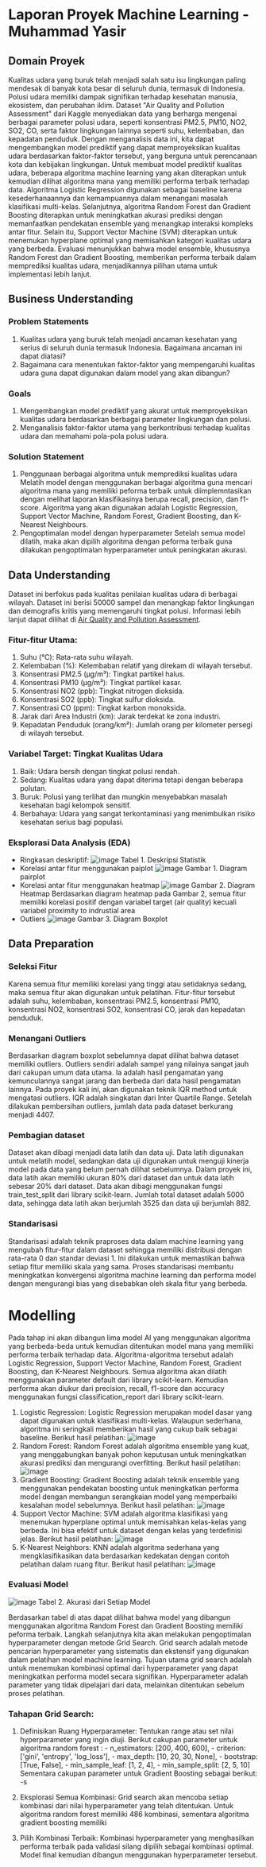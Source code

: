 # Laporan Proyek Machine Learning - Muhammad Yasir

## Domain Proyek

Kualitas udara yang buruk telah menjadi salah satu isu lingkungan paling mendesak di banyak kota besar di seluruh dunia, termasuk di Indonesia. Polusi udara memiliki dampak signifikan terhadap kesehatan manusia, ekosistem, dan perubahan iklim. Dataset "Air Quality and Pollution Assessment" dari Kaggle menyediakan data yang berharga mengenai berbagai parameter polusi udara, seperti konsentrasi PM2.5, PM10, NO2, SO2, CO, serta faktor lingkungan lainnya seperti suhu, kelembaban, dan kepadatan penduduk. Dengan menganalisis data ini, kita dapat mengembangkan model prediktif yang dapat memproyeksikan kualitas udara berdasarkan faktor-faktor tersebut, yang berguna untuk perencanaan kota dan kebijakan lingkungan.
Untuk membuat model prediktif kualitas udara, beberapa algoritma machine learning yang akan diterapkan untuk kemudian dilihat algoritma mana yang memiliki performa terbaik terhadap data. Algoritma Logistic Regression digunakan sebagai baseline karena kesederhanaannya dan kemampuannya dalam menangani masalah klasifikasi multi-kelas. Selanjutnya, algoritma Random Forest dan Gradient Boosting diterapkan untuk meningkatkan akurasi prediksi dengan memanfaatkan pendekatan ensemble yang menangkap interaksi kompleks antar fitur. Selain itu, Support Vector Machine (SVM) diterapkan untuk menemukan hyperplane optimal yang memisahkan kategori kualitas udara yang berbeda. Evaluasi menunjukkan bahwa model ensemble, khususnya Random Forest dan Gradient Boosting, memberikan performa terbaik dalam memprediksi kualitas udara, menjadikannya pilihan utama untuk implementasi lebih lanjut.

## Business Understanding

### Problem Statements

1. Kualitas udara yang buruk telah menjadi ancaman kesehatan yang serius di seluruh dunia termasuk Indonesia. Bagaimana ancaman ini dapat diatasi?
2. Bagaimana cara menentukan faktor-faktor yang mempengaruhi kualitas udara guna dapat digunakan dalam model yang akan dibangun?

### Goals

1. Mengembangkan model prediktif yang akurat untuk memproyeksikan kualitas udara berdasarkan berbagai parameter lingkungan dan polusi.
2. Menganalisis faktor-faktor utama yang berkontribusi terhadap kualitas udara dan memahami pola-pola polusi udara.

### Solution Statement

1. Penggunaan berbagai algoritma untuk memprediksi kualitas udara
   Melatih model dengan menggunakan berbagai algoritma guna mencari algoritma mana yang memiliki peforma terbaik untuk diimplemntasikan dengan melihat laporan klasifikasinya berupa recall, precision, dan f1-score. Algoritma yang akan digunakan adalah Logistic Regression, Support Vector Machine, Random Forest, Gradient Boosting, dan K-Nearest Neighbours.
2. Pengoptimalan model dengan hyperparameter
   Setelah semua model dilatih, maka akan dipilih algoritma dengan peforma terbaik guna dilakukan pengoptimalan hyperparameter untuk peningkatan akurasi.

## Data Understanding

Dataset ini berfokus pada kualitas penilaian kualitas udara di berbagai wilayah. Dataset ini berisi 50000 sampel dan menangkap faktor lingkungan dan demografis kritis yang memengaruhi tingkat polusi.
Informasi lebih lanjut dapat dilihat di [Air Quality and Pollution Assessment](https://www.kaggle.com/datasets/mujtabamatin/air-quality-and-pollution-assessment).

### Fitur-fitur Utama:

1. Suhu (°C): Rata-rata suhu wilayah.
2. Kelembaban (%): Kelembaban relatif yang direkam di wilayah tersebut.
3. Konsentrasi PM2.5 (µg/m³): Tingkat partikel halus.
4. Konsentrasi PM10 (µg/m³): Tingkat partikel kasar.
5. Konsentrasi NO2 (ppb): Tingkat nitrogen dioksida.
6. Konsentrasi SO2 (ppb): Tingkat sulfur dioksida.
7. Konsentrasi CO (ppm): Tingkat karbon monoksida.
8. Jarak dari Area Industri (km): Jarak terdekat ke zona industri.
9. Kepadatan Penduduk (orang/km²): Jumlah orang per kilometer persegi di wilayah tersebut.

### Variabel Target: Tingkat Kualitas Udara

1. Baik: Udara bersih dengan tingkat polusi rendah.
2. Sedang: Kualitas udara yang dapat diterima tetapi dengan beberapa polutan.
3. Buruk: Polusi yang terlihat dan mungkin menyebabkan masalah kesehatan bagi kelompok sensitif.
4. Berbahaya: Udara yang sangat terkontaminasi yang menimbulkan risiko kesehatan serius bagi populasi.

### Eksplorasi Data Analysis (EDA)

- Ringkasan deskriptif:
  ![image](https://github.com/yasir-rtx/dbs_ML_expert_project01/blob/main/img/deskriptif.png)
  Tabel 1. Deskripsi Statistik
- Korelasi antar fitur menggunakan paiplot
  ![image](./img/pairplot.png)
  Gambar 1. Diagram pairplot
- Korelasi antar fitur menggunakan heatmap
  ![image](./img/heatmap.png)
  Gambar 2. Diagram Heatmap
  Berdasarkan diagram heatmap pada Gambar 2, semua fitur memiliki korelasi positif dengan variabel target (air quality) kecuali variabel proximity to indrustial area
- Outliers
  ![image](./img/outliers.png)
  Gambar 3. Diagram Boxplot

## Data Preparation

### Seleksi Fitur

Karena semua fitur memiliki korelasi yang tinggi atau setidaknya sedang, maka semua fitur akan digunakan untuk pelatihan. Fitur-fitur tersebut adalah suhu, kelembaban, konsentrasi PM2.5, konsentrasi PM10, konsentrasi NO2, konsentrasi SO2, konsentrasi CO, jarak dan kepadatan penduduk.

### Menangani Outliers

Berdasarkan diagram boxplot sebelumnya dapat dilihat bahwa dataset memiliki outliers. Outliers sendiri adalah sampel yang nilainya sangat jauh dari cakupan umum data utama. Ia adalah hasil pengamatan yang kemunculannya sangat jarang dan berbeda dari data hasil pengamatan lainnya. Pada proyek kali ini, akan digunakan teknik IQR method untuk mengatasi outliers. IQR adalah singkatan dari Inter Quartile Range. Setelah dilakukan pembersihan outliers, jumlah data pada dataset berkurang menjadi 4407.

### Pembagian dataset

Dataset akan dibagi menjadi data latih dan data uji. Data latih digunakan untuk melatih model, sedangkan data uji digunakan untuk menguji kinerja model pada data yang belum pernah dilihat sebelumnya. Dalam proyek ini, data latih akan memiliki ukuran 80% dari dataset dan untuk data latih sebesar 20% dari dataset. Data akan dibagi menggunakan fungsi train_test_split dari library scikit-learn. Jumlah total dataset adalah 5000 data, sehingga data latih akan berjumlah 3525 dan data uji berjumlah 882.

### Standarisasi

Standarisasi adalah teknik praproses data dalam machine learning yang mengubah fitur-fitur dalam dataset sehingga memiliki distribusi dengan rata-rata 0 dan standar deviasi 1. Ini dilakukan untuk memastikan bahwa setiap fitur memiliki skala yang sama. Proses standarisasi membantu meningkatkan konvergensi algoritma machine learning dan performa model dengan mengurangi bias yang disebabkan oleh skala fitur yang berbeda.

# Modelling

Pada tahap ini akan dibangun lima model AI yang menggunakan algoritma yang berbeda-beda untuk kemudian ditentukan model mana yang memiliki performa terbaik terhadap data. Algoritma-algoritma tersebut adalah Logistic Regression, Support Vector Machine, Random Forest, Gradient Boosting, dan K-Nearest Neighbours. Semua algoritma akan dilatih menggunakan parameter default dari library scikit-learn. Kemudian performa akan diukur dari precision, recall, f1-score dan accuracy menggunakan fungsi classification_report dari library scikit-learn.

1. Logistic Regression: Logistic Regression merupakan model dasar yang dapat digunakan untuk klasifikasi multi-kelas. Walaupun sederhana, algoritma ini seringkali memberikan hasil yang cukup baik sebagai baseline. Berikut hasil pelatihan:
   ![image](https://github.com/yasir-rtx/dbs_ML_expert_project01/blob/main/img/logistic.png)
2. Random Forest: Random Forest adalah algoritma ensemble yang kuat, yang menggabungkan banyak pohon keputusan untuk meningkatkan akurasi prediksi dan mengurangi overfitting. Berikut hasil pelatihan:
   ![image](rf.png)
3. Gradient Boosting: Gradient Boosting adalah teknik ensemble yang menggunakan pendekatan boosting untuk meningkatkan performa model dengan membangun serangkaian model yang memperbaiki kesalahan model sebelumnya. Berikut hasil pelatihan:
   ![image](boosting.png)
4. Support Vector Machine: SVM adalah algoritma klasifikasi yang menemukan hyperplane optimal untuk memisahkan kelas-kelas yang berbeda. Ini bisa efektif untuk dataset dengan kelas yang terdefinisi jelas. Berikut hasil pelatihan:
   ![image](svm.png)
5. K-Nearest Neighbors: KNN adalah algoritma sederhana yang mengklasifikasikan data berdasarkan kedekatan dengan contoh pelatihan dalam ruang fitur. Berikut hasil pelatihan:
   ![image](knn.png)

### Evaluasi Model

![image](models.png)
Tabel 2. Akurasi dari Setiap Model

Berdasarkan tabel di atas dapat dilihat bahwa model yang dibangun menggunakan algoritma Random Forest dan Gradient Boosting memiliki peforma terbaik. Langkah selanjutnya kita akan melakukan pengoptimalan hyperparameter dengan metode Grid Search. Grid search adalah metode pencarian hyperparameter yang sistematis dan ekstensif yang digunakan dalam pelatihan model machine learning. Tujuan utama grid search adalah untuk menemukan kombinasi optimal dari hyperparameter yang dapat meningkatkan performa model secara signifikan. Hyperparameter adalah parameter yang tidak dipelajari dari data, melainkan ditentukan sebelum proses pelatihan.

### Tahapan Grid Search:

1. Definisikan Ruang Hyperparameter: Tentukan range atau set nilai hyperparameter yang ingin diuji.
   Berikut cakupan parameter untuk algoritma random forest : - n_estimators: [200, 400, 600], - criterion: ['gini', 'entropy', 'log_loss'], - max_depth: [10, 20, 30, None], - bootstrap: [True, False], - min_sample_leaf: [1, 2, 4], - min_sample_split: [2, 5, 10]
   Sementara cakupan parameter untuk Gradient Boosting sebagai berikut:
   -s

2. Eksplorasi Semua Kombinasi: Grid search akan mencoba setiap kombinasi dari nilai hyperparameter yang telah ditentukan. Untuk algoritma random forest memiliki 486 kombinasi, sementara algoritma gradient boosting memiliki

3. Pilih Kombinasi Terbaik: Kombinasi hyperparameter yang menghasilkan performa terbaik pada validasi silang dipilih sebagai kombinasi optimal. Model final kemudian dibangun menggunakan hyperparameter tersebut.
